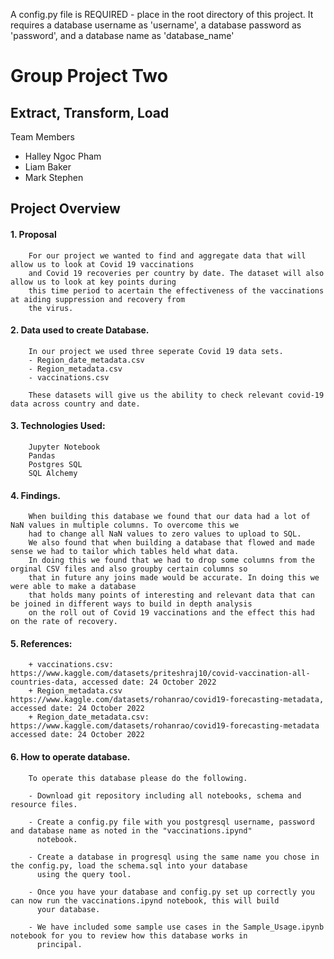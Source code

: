 A config.py file is REQUIRED - place in the root directory of this project.
It requires a database username as 'username', a database password as 'password', and a database name as 'database_name'


#                                                    Group Project Two
##                                                 Extract, Transform, Load
    
Team Members 

- Halley Ngoc Pham 
- Liam Baker
- Mark Stephen


##                                                    Project Overview 

#### 1. Proposal 

        For our project we wanted to find and aggregate data that will allow us to look at Covid 19 vaccinations
        and Covid 19 recoveries per country by date. The dataset will also allow us to look at key points during
        this time period to acertain the effectiveness of the vaccinations at aiding suppression and recovery from
        the virus.

#### 2. Data used to create Database.

        In our project we used three seperate Covid 19 data sets. 
        - Region_date_metadata.csv
        - Region_metadata.csv
        - vaccinations.csv
        
        These datasets will give us the ability to check relevant covid-19 data across country and date.
        
#### 3. Technologies Used:
        
        Jupyter Notebook
        Pandas
        Postgres SQL
        SQL Alchemy

#### 4. Findings.

        When building this database we found that our data had a lot of NaN values in multiple columns. To overcome this we 
        had to change all NaN values to zero values to upload to SQL.
        We also found that when building a database that flowed and made sense we had to tailor which tables held what data. 
        In doing this we found that we had to drop some columns from the orginal CSV files and also groupby certain columns so 
        that in future any joins made would be accurate. In doing this we were able to make a database
        that holds many points of interesting and relevant data that can be joined in different ways to build in depth analysis 
        on the roll out of Covid 19 vaccinations and the effect this had on the rate of recovery.



#### 5. References:
        + vaccinations.csv: https://www.kaggle.com/datasets/priteshraj10/covid-vaccination-all-countries-data, accessed date: 24 October 2022
        + Region_metadata.csv https://www.kaggle.com/datasets/rohanrao/covid19-forecasting-metadata, accessed date: 24 October 2022
        + Region_date_metadata.csv: https://www.kaggle.com/datasets/rohanrao/covid19-forecasting-metadata accessed date: 24 October 2022

#### 6. How to operate database.

        To operate this database please do the following.

        - Download git repository including all notebooks, schema and resource files.

        - Create a config.py file with you postgresql username, password and database name as noted in the "vaccinations.ipynd" 
          notebook.

        - Create a database in progresql using the same name you chose in the config.py, load the schema.sql into your database 
          using the query tool.

        - Once you have your database and config.py set up correctly you can now run the vaccinations.ipynd notebook, this will build
          your database.
          
        - We have included some sample use cases in the Sample_Usage.ipynb notebook for you to review how this database works in 
          principal.
        

        
        

        
